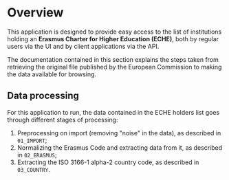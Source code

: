 # Overview

This application is designed to provide easy access to the list of institutions holding an **Erasmus Charter for Higher Education (ECHE)**, both by regular users via the UI and by client applications via the API.

The documentation contained in this section explains the steps taken from retrieving the original file published by the European Commission to making the data available for browsing.

## Data processing

For this application to run, the data contained in the ECHE holders list goes through different stages of processing:

1. Preprocessing on import (removing "noise" in the data), as described in `01_IMPORT`;
2. Normalizing the Erasmus Code and extracting data from it, as described in `02_ERASMUS`;
3. Extracting the ISO 3166-1 alpha-2 country code, as described in `03_COUNTRY`.

